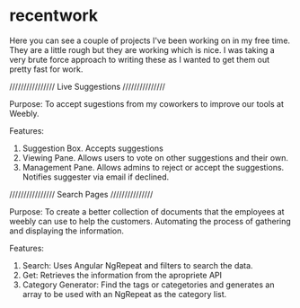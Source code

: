 # recentwork

Here you can see a couple of projects I've been working on in my free time. They are a little rough but they are working which is nice. I was taking a very brute force approach to writing these as I wanted to get them out pretty fast for work.

////////////////
Live Suggestions
///////////////

Purpose: To accept sugestions from my coworkers to improve our tools at Weebly. 

Features: 

1. Suggestion Box. Accepts suggestions
2. Viewing Pane. Allows users to vote on other suggestions and their own. 
3. Management Pane. Allows admins to reject or accept the suggestions. Notifies suggester via email if declined. 

////////////////
Search Pages
///////////////

Purpose: To create a better collection of documents that the employees at weebly can use to help the customers. Automating the process of gathering and displaying the information.  

Features: 

1. Search: Uses Angular NgRepeat and filters to search the data. 
2. Get: Retrieves the information from the apropriete API 
3. Category Generator: Find the tags or categetories and generates an array to be used with an NgRepeat as the category list. 

